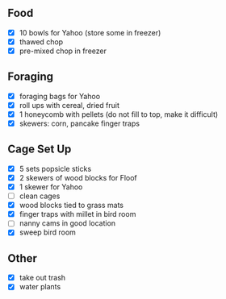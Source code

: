 ## Food
- [x] 10 bowls for Yahoo (store some in freezer)
- [x] thawed chop
- [x] pre-mixed chop in freezer 

## Foraging 
- [x] foraging bags for Yahoo 
- [x] roll ups with cereal, dried fruit 
- [x] 1 honeycomb with pellets (do not fill to top, make it difficult)
- [x] skewers: corn, pancake finger traps

## Cage Set Up
- [x] 5 sets popsicle sticks
- [x] 2 skewers of wood blocks for Floof 
- [x] 1 skewer for Yahoo 
- [ ] clean cages
- [x] wood blocks tied to grass mats
- [x] finger traps with millet in bird room
- [ ] nanny cams in good location
- [x] sweep bird room

## Other 
- [x] take out trash
- [x] water plants 